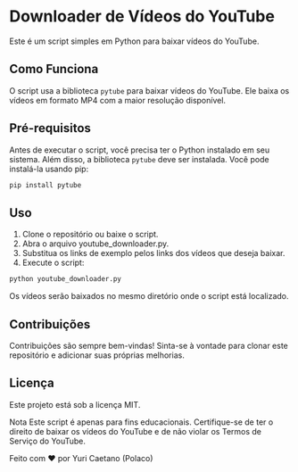 # Downloader de Vídeos do YouTube

Este é um script simples em Python para baixar vídeos do YouTube.

## Como Funciona

O script usa a biblioteca `pytube` para baixar vídeos do YouTube. Ele baixa os vídeos em formato MP4 com a maior resolução disponível.

## Pré-requisitos

Antes de executar o script, você precisa ter o Python instalado em seu sistema. Além disso, a biblioteca `pytube` deve ser instalada. Você pode instalá-la usando pip:

```bash
pip install pytube
```


## Uso
1. Clone o repositório ou baixe o script.
2. Abra o arquivo youtube_downloader.py.
3. Substitua os links de exemplo pelos links dos vídeos que deseja baixar.
4. Execute o script:



```bash
python youtube_downloader.py
```

Os vídeos serão baixados no mesmo diretório onde o script está localizado.


## Contribuições
Contribuições são sempre bem-vindas! Sinta-se à vontade para clonar este repositório e adicionar suas próprias melhorias.

## Licença
Este projeto está sob a licença MIT.

Nota
Este script é apenas para fins educacionais. Certifique-se de ter o direito de baixar os vídeos do YouTube e de não violar os Termos de Serviço do YouTube.

Feito com ❤️ por Yuri Caetano (Polaco)